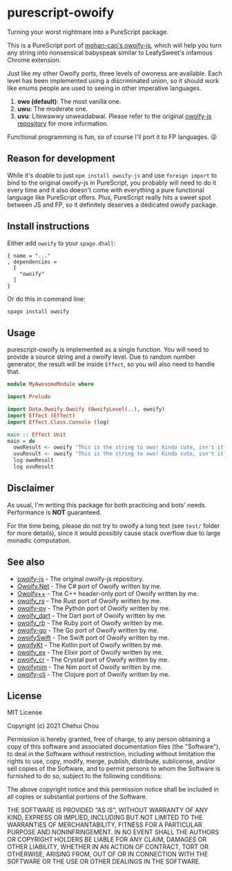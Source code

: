 # purescript-owoify

Turning your worst nightmare into a PureScript package.

This is a PureScript port of [mohan-cao's owoify-js](https://github.com/mohan-cao/owoify-js), which will help you turn any string into nonsensical babyspeak similar to LeafySweet's infamous Chrome extension.

Just like my other Owoify ports, three levels of owoness are available. Each level has been implemented using a discriminated union, so it should work like enums people are used to seeing in other imperative languages.

1. **owo (default)**: The most vanilla one.
2. **uwu**: The moderate one.
3. **uvu**: Litewawwy unweadabwal.
Please refer to the original [owoify-js repository](https://github.com/mohan-cao/owoify-js) for more information.

Functional programming is fun, so of course I'll port it to FP languages. 😜

## Reason for development

While it's doable to just `npm install owoify-js` and use `foreign import` to bind to the original owoify-js in PureScript, you probably will need to do it every time and it also doesn't come with everything a pure functional language like PureScript offers. Plus, PureScript really hits a sweet spot between JS and FP, so it definitely deserves a dedicated owoify package.

## Install instructions

Either add `owoify` to your `spago.dhall`:

```dhall
{ name = "..."
, dependencies =
  [
    "owoify"
  ]
}
```

Or do this in command line:

```bash
spago install owoify
```

## Usage

purescript-owoify is implemented as a single function. You will need to provide a source string and a owoify level. Due to random number generator, the result will be inside `Effect`, so you will also need to handle that.

```purescript
module MyAwesomeModule where

import Prelude

import Data.Owoify.Owoify (OwoifyLevel(..), owoify)
import Effect (Effect)
import Effect.Class.Console (log)

main :: Effect Unit
main = do
  owoResult <- owoify "This is the string to owo! Kinda cute, isn't it?" Owo
  uvuResult <- owoify "This is the string to owo! Kinda cute, isn't it?" Uvu
  log owoResult
  log uvuResult
```

## Disclaimer

As usual, I'm writing this package for both practicing and bots' needs. Performance is **NOT** guaranteed.

For the time being, please do not try to owoify a long text (see `test/` folder for more details), since it would possibly cause stack overflow due to large monadic computation.

## See also

- [owoify-js](https://github.com/mohan-cao/owoify-js) - The original owoify-js repository.
- [Owoify.Net](https://www.nuget.org/packages/Owoify.Net/1.0.1) - The C# port of Owoify written by me.
- [Owoify++](https://github.com/deadshot465/OwoifyCpp) - The C++ header-only port of Owoify written by me.
- [owoify_rs](https://crates.io/crates/owoify_rs) - The Rust port of Owoify written by me.
- [owoify-py](https://pypi.org/project/owoify-py/) - The Python port of Owoify written by me.
- [owoify_dart](https://pub.dev/packages/owoify_dart) - The Dart port of Owoify written by me.
- [owoify_rb](https://rubygems.org/gems/owoify_rb) - The Ruby port of Owoify written by me.
- [owoify-go](https://github.com/deadshot465/owoify-go) - The Go port of Owoify written by me.
- [owoifySwift](https://github.com/deadshot465/OwoifySwift) - The Swift port of Owoify written by me.
- [owoifyKt](https://github.com/deadshot465/owoifyKt) - The Kotlin port of Owoify written by me.
- [owoify_ex](https://github.com/deadshot465/owoify_ex) - The Elixir port of Owoify written by me.
- [owoify_cr](https://github.com/deadshot465/owoify_cr) - The Crystal port of Owoify written by me.
- [owoifynim](https://github.com/deadshot465/owoifynim) - The Nim port of Owoify written by me.
- [owoify-clj](https://clojars.org/net.clojars.deadshot465/owoify-clj) - The Clojure port of Owoify written by me.

## License

MIT License

Copyright (c) 2021 Chehui Chou

Permission is hereby granted, free of charge, to any person obtaining a copy
of this software and associated documentation files (the "Software"), to deal
in the Software without restriction, including without limitation the rights
to use, copy, modify, merge, publish, distribute, sublicense, and/or sell
copies of the Software, and to permit persons to whom the Software is
furnished to do so, subject to the following conditions:

The above copyright notice and this permission notice shall be included in all
copies or substantial portions of the Software.

THE SOFTWARE IS PROVIDED "AS IS", WITHOUT WARRANTY OF ANY KIND, EXPRESS OR
IMPLIED, INCLUDING BUT NOT LIMITED TO THE WARRANTIES OF MERCHANTABILITY,
FITNESS FOR A PARTICULAR PURPOSE AND NONINFRINGEMENT. IN NO EVENT SHALL THE
AUTHORS OR COPYRIGHT HOLDERS BE LIABLE FOR ANY CLAIM, DAMAGES OR OTHER
LIABILITY, WHETHER IN AN ACTION OF CONTRACT, TORT OR OTHERWISE, ARISING FROM,
OUT OF OR IN CONNECTION WITH THE SOFTWARE OR THE USE OR OTHER DEALINGS IN THE
SOFTWARE.